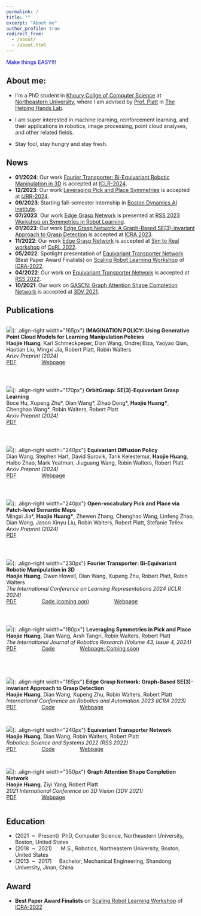 ```yaml
---
permalink: /
title: ""
excerpt: "About me"
author_profile: true
redirect_from: 
  - /about/
  - /about.html
---
```

 <span style="color:blue">Make things EASY!!!</span>
## About me:
* I'm a PhD student in [Khoury Collge of Computer Science](https://www.khoury.northeastern.edu/people/haojie-huang/) at [Northeastern University](https://www.northeastern.edu), where I am advised by
[Prof. Platt](https://www2.ccs.neu.edu/research/helpinghands/people/) in [The Helping Hands Lab](https://www2.ccs.neu.edu/research/helpinghands/).

<!-- , and [Prof. Walters](http://www.robinwalters.com/index.html) in the [Geometric Learning Lab](http://www.robinwalters.com/pages/geometric-learning-lab.html). -->

* I am super interested in machine learning, reinforcement learning, and their applications in robotics, image processing, point cloud analyses, and other related fields.

* Stay fool, stay hungry and stay fresh.

## News
* **01/2024**: Our work [Fourier Transporter: Bi-Equivariant Robotic Manipulation in 3D](https://openreview.net/forum?id=UulwvAU1W0) is accepted at [ICLR-2024](https://iclr.cc/Conferences/2024).
* **12/2023**: Our work [Leveraging Pick and Place Symmetries](https://arxiv.org/abs/2308.07948) is accepted at [IJRR-2024](https://journals.sagepub.com/doi/10.1177/02783649231225775).
* **09/2023**: Starting fall-semester internship in [Boston Dynamics AI Institute](https://theaiinstitute.com/).
* **07/2023**: Our work [Edge Grasp Network](https://openreview.net/forum?id=OFoo4631KAo) is presented at [RSS 2023 Workshop on Symmetries in Robot Learning](https://sites.google.com/view/rss23-sym).
* **01/2023**: Our work [Edge Grasp Network: A Graph-Based SE(3)-invariant Approach to Grasp Detection](https://arxiv.org/abs/2211.00191) is accepted at [ICRA 2023](https://www.icra2023.org/).
* **11/2022**: Our work [Edge Grasp Network](https://openreview.net/group?id=robot-learning.org/CoRL/2022/Workshop/Sim_to_Real#accept--poster-) is accepted at [Sim to Real workshop](https://sites.google.com/view/corl-22-sim-to-real/home) of [CoRL 2022](https://corl2022.org/).
* **05/2022**: Spotlight presentation of [Equivariant Transporter Network](https://drive.google.com/file/d/1jamVpGcn_C1xeoWgxqXI3KtDxpOohYHW/view) (Best Paper Award Finalists) on [Scaling Robot Learning Workshop](https://sites.google.com/view/icra22-srl) of [ICRA-2022](https://www.icra2022.org/program/awards).
* **04/2022**: Our work on [Equivariant Transporter Network](https://haojhuang.github.io/etp_page/) is accepted at [RSS 2022](https://roboticsconference.org/).
* **10/2021**: Our work on [GASCN: Graph Attention Shape Completion Network](https://arxiv.org/abs/2201.07937) is accepted at [3DV 2021](https://3dv2021.surrey.ac.uk/).

## Publications
` `  
![](images/grasp_flower.png){: .align-right width="165px"}
**IMAGINATION POLICY: Using Generative Point Cloud Models for Learning Manipulation Policies**  
**Haojie Huang**, Karl Schmeckpeper, Dian Wang, Ondrej Biza, Yaoyao Qian, Haotian Liu, Mingxi Jia, Robert Platt, Robin Walters  
*Arixv Preprint (2024)*  
[PDF](https://arxiv.org/abs/2406.11740) &nbsp; &nbsp; &nbsp; &nbsp; &nbsp; &nbsp; &nbsp; &nbsp;
[Webpage](https://haojhuang.github.io/imagine_page/)
` `  
` `  
` `  
` `  
` `  
![](images/obGrasp.png){: .align-right width="170px"}
**OrbitGrasp: SE(3)-Equivariant Grasp Learning**  
Boce Hu, Xupeng Zhu\*, Dian Wang\*, Zihao Dong\*, **Haojie Huang\***, Chenghao Wang\*, Robin Walters, Robert Platt  
*Arxiv Preprint (2024)*  
[PDF](https://arxiv.org/abs/2407.03531) &nbsp; &nbsp; &nbsp; &nbsp; &nbsp; &nbsp; &nbsp; &nbsp;
` `  
` `  
` `  
` `  
` `  
![](images/equidiff.gif){: .align-right width="240px"}
**Equivariant Diffusion Policy**  
Dian Wang, Stephen Hart, David Surovik, Tarik Kelestemur, **Haojie Huang**, Haibo Zhao, Mark Yeatman, Jiuguang Wang, Robin Walters, Robert Platt  
*Arxiv Preprint (2024)*  
[PDF](https://arxiv.org/abs/2407.01812) &nbsp; &nbsp; &nbsp; &nbsp; &nbsp; &nbsp; &nbsp; &nbsp;
[Webpage](https://pointw.github.io/equidiff_page/)
` `  
` `  
` `  
` `  
` `  
![](images/gem.png){: .align-right width="240px"}
**Open-vocabulary Pick and Place via Patch-level Semantic Maps**  
Mingxi Jia\*, **Haojie Huang\***, Zhewen Zhang, Chenghao Wang, Linfeng Zhao, Dian Wang, Jason Xinyu Liu, Robin Walters, Robert Platt, Stefanie Tellex  
*Arxiv Preprint (2024)*  
[PDF](https://arxiv.org/abs/2406.15677) &nbsp; &nbsp; &nbsp; &nbsp; &nbsp; &nbsp; &nbsp; &nbsp;
` `  
` `  
` `  
` `  
` `  
![](images/bi_equiv.png){: .align-right width="230px"}
**Fourier Transporter: Bi-Equivariant Robotic Manipulation in 3D**  
**Haojie Huang**, Owen Howell, Dian Wang, Xupeng Zhu, Robert Platt, Robin Walters  
*The International Conference on Learning Representations 2024 (ICLR 2024)*  
[PDF](https://arxiv.org/abs/2401.12046) &nbsp; &nbsp; &nbsp; &nbsp; &nbsp; &nbsp; &nbsp; &nbsp;
[Code (coming oon)]() &nbsp; &nbsp; &nbsp; &nbsp; &nbsp; &nbsp; &nbsp; &nbsp;
[Webpage](https://haojhuang.github.io/fourtran_page/)
` `  
` `  
` `  
` `  
` `  
![](images/stack_pyramid_no_target.png){: .align-right width="180px"}
**Leveraging Symmetries in Pick and Place**  
**Haojie Huang**, Dian Wang, Arsh Tangri, Robin Walters, Robert Platt  
*The International Journal of Robotics Research (Volume 43, Issue 4, 2024)*  
[PDF](https://arxiv.org/abs/2308.07948) &nbsp; &nbsp; &nbsp; &nbsp; &nbsp; &nbsp; &nbsp; &nbsp;
[Code](https://github.com/HaojHuang/Equivariant-Transporter-Net) &nbsp; &nbsp; &nbsp; &nbsp; &nbsp; &nbsp; &nbsp; &nbsp;
[Webpage: Coming soon]()
` `  
` `  
` `  
` `  
` `  
` `  
![](images/figure1_2d_tra.png){: .align-right width="185px"}
**Edge Grasp Network: Graph-Based SE(3)-invariant Approach to Grasp Detection**  
**Haojie Huang**, Dian Wang, Xupeng Zhu, Robin Walters, Robert Platt  
*International Conference on Robotics and Automation 2023 (ICRA 2023)*  
[PDF](https://arxiv.org/abs/2211.00191) &nbsp; &nbsp; &nbsp; &nbsp; &nbsp; &nbsp; &nbsp; &nbsp;
[Code](https://github.com/HaojHuang/Edge-Grasp-Network) &nbsp; &nbsp; &nbsp; &nbsp; &nbsp; &nbsp; &nbsp; &nbsp;
[Webpage](https://haojhuang.github.io/edge_grasp_page/)
` `  
` `  
` `  
` `  
![](images/cn_by_cn.png){: .align-right width="240px"}
**Equivariant Transporter Network**  
**Haojie Huang**, Dian Wang, Robin Walters, Robert Platt  
*Robotics: Science and Systems 2022 (RSS 2022)*  
[PDF](https://arxiv.org/abs/2202.09400) &nbsp; &nbsp; &nbsp; &nbsp; &nbsp; &nbsp; &nbsp; &nbsp;
[Code](https://github.com/HaojHuang/Equivariant-Transporter-Net) &nbsp; &nbsp; &nbsp; &nbsp; &nbsp; &nbsp; &nbsp; &nbsp;
[Webpage](https://haojhuang.github.io/etp_page/)
` `  
` `  
` `  
` `  
![](images/airplane.png){: .align-right width="350px"}
**Graph Attention Shape Completion Network**  
**Haojie Huang**, Ziyi Yang, Robert Platt  
*2021 International Conference on 3D Vision (3DV 2021)*  
[PDF](https://arxiv.org/abs/2201.07937) &nbsp; &nbsp; &nbsp; &nbsp; &nbsp; &nbsp; &nbsp; &nbsp;
[Webpage](https://yzylmc.github.io/presentation/GASCN-presentation/)
` `  
` `  
## Education 
* (2021&nbsp; ~ &nbsp;Present) &nbsp;PhD, Computer Science, Northeastern University, Boston, United States
* (2018&nbsp; ~ &nbsp;2021)&nbsp; &nbsp; &nbsp; M.S., Robotics, Northeastern University, Boston, United States
* (2013&nbsp; ~ &nbsp;2017)&nbsp; &nbsp; &nbsp;Bachelor, Mechanical Engineering, Shandong University, Jinan, China

## Award
* **Best Paper Award Finalists** on [Scaling Robot Learning Workshop](https://sites.google.com/view/icra22-srl) of [ICRA-2022](https://www.icra2022.org/program/awards)
